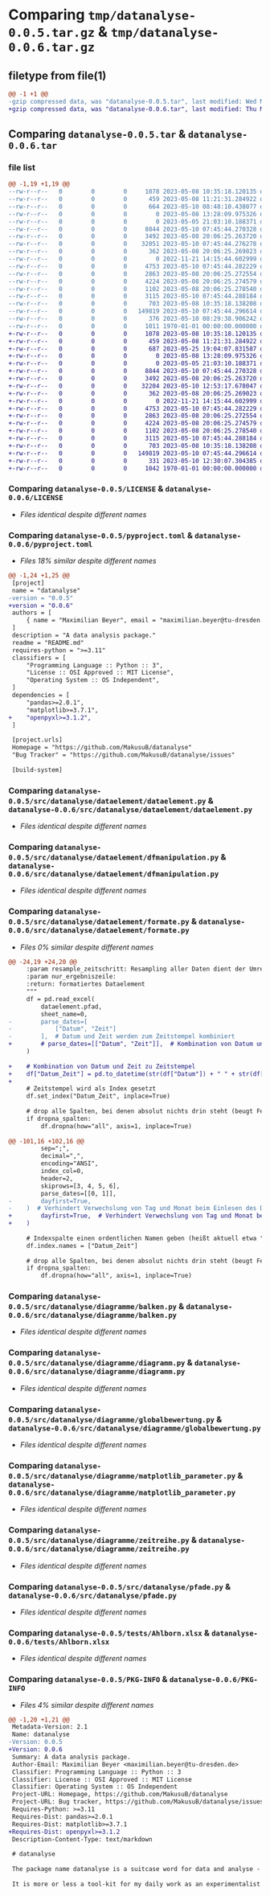 # Comparing `tmp/datanalyse-0.0.5.tar.gz` & `tmp/datanalyse-0.0.6.tar.gz`

## filetype from file(1)

```diff
@@ -1 +1 @@
-gzip compressed data, was "datanalyse-0.0.5.tar", last modified: Wed May 10 08:48:10 2023, max compression
+gzip compressed data, was "datanalyse-0.0.6.tar", last modified: Thu May 25 19:04:07 2023, max compression
```

## Comparing `datanalyse-0.0.5.tar` & `datanalyse-0.0.6.tar`

### file list

```diff
@@ -1,19 +1,19 @@
--rw-r--r--   0        0        0     1078 2023-05-08 10:35:18.120135 datanalyse-0.0.5/LICENSE
--rw-r--r--   0        0        0      459 2023-05-08 11:21:31.284922 datanalyse-0.0.5/README.md
--rw-r--r--   0        0        0      664 2023-05-10 08:48:10.438077 datanalyse-0.0.5/pyproject.toml
--rw-r--r--   0        0        0        0 2023-05-08 13:28:09.975326 datanalyse-0.0.5/src/datanalyse/__init__.py
--rw-r--r--   0        0        0        0 2023-05-05 21:03:10.188371 datanalyse-0.0.5/src/datanalyse/dataelement/__init__.py
--rw-r--r--   0        0        0     8844 2023-05-10 07:45:44.270328 datanalyse-0.0.5/src/datanalyse/dataelement/dataelement.py
--rw-r--r--   0        0        0     3492 2023-05-08 20:06:25.263720 datanalyse-0.0.5/src/datanalyse/dataelement/dfmanipulation.py
--rw-r--r--   0        0        0    32051 2023-05-10 07:45:44.276278 datanalyse-0.0.5/src/datanalyse/dataelement/formate.py
--rw-r--r--   0        0        0      362 2023-05-08 20:06:25.269023 datanalyse-0.0.5/src/datanalyse/dataelement/stoffwerte.py
--rw-r--r--   0        0        0        0 2022-11-21 14:15:44.602999 datanalyse-0.0.5/src/datanalyse/diagramme/__init__.py
--rw-r--r--   0        0        0     4753 2023-05-10 07:45:44.282229 datanalyse-0.0.5/src/datanalyse/diagramme/balken.py
--rw-r--r--   0        0        0     2863 2023-05-08 20:06:25.272554 datanalyse-0.0.5/src/datanalyse/diagramme/diagramm.py
--rw-r--r--   0        0        0     4224 2023-05-08 20:06:25.274579 datanalyse-0.0.5/src/datanalyse/diagramme/globalbewertung.py
--rw-r--r--   0        0        0     1102 2023-05-08 20:06:25.278540 datanalyse-0.0.5/src/datanalyse/diagramme/matplotlib_parameter.py
--rw-r--r--   0        0        0     3115 2023-05-10 07:45:44.288184 datanalyse-0.0.5/src/datanalyse/diagramme/zeitreihe.py
--rw-r--r--   0        0        0      703 2023-05-08 10:35:18.138208 datanalyse-0.0.5/src/datanalyse/pfade.py
--rw-r--r--   0        0        0   149819 2023-05-10 07:45:44.296614 datanalyse-0.0.5/tests/Ahlborn.xlsx
--rw-r--r--   0        0        0      376 2023-05-10 08:29:38.906242 datanalyse-0.0.5/tests/test_dataelement.py
--rw-r--r--   0        0        0     1011 1970-01-01 00:00:00.000000 datanalyse-0.0.5/PKG-INFO
+-rw-r--r--   0        0        0     1078 2023-05-08 10:35:18.120135 datanalyse-0.0.6/LICENSE
+-rw-r--r--   0        0        0      459 2023-05-08 11:21:31.284922 datanalyse-0.0.6/README.md
+-rw-r--r--   0        0        0      687 2023-05-25 19:04:07.831587 datanalyse-0.0.6/pyproject.toml
+-rw-r--r--   0        0        0        0 2023-05-08 13:28:09.975326 datanalyse-0.0.6/src/datanalyse/__init__.py
+-rw-r--r--   0        0        0        0 2023-05-05 21:03:10.188371 datanalyse-0.0.6/src/datanalyse/dataelement/__init__.py
+-rw-r--r--   0        0        0     8844 2023-05-10 07:45:44.270328 datanalyse-0.0.6/src/datanalyse/dataelement/dataelement.py
+-rw-r--r--   0        0        0     3492 2023-05-08 20:06:25.263720 datanalyse-0.0.6/src/datanalyse/dataelement/dfmanipulation.py
+-rw-r--r--   0        0        0    32204 2023-05-10 12:53:17.678047 datanalyse-0.0.6/src/datanalyse/dataelement/formate.py
+-rw-r--r--   0        0        0      362 2023-05-08 20:06:25.269023 datanalyse-0.0.6/src/datanalyse/dataelement/stoffwerte.py
+-rw-r--r--   0        0        0        0 2022-11-21 14:15:44.602999 datanalyse-0.0.6/src/datanalyse/diagramme/__init__.py
+-rw-r--r--   0        0        0     4753 2023-05-10 07:45:44.282229 datanalyse-0.0.6/src/datanalyse/diagramme/balken.py
+-rw-r--r--   0        0        0     2863 2023-05-08 20:06:25.272554 datanalyse-0.0.6/src/datanalyse/diagramme/diagramm.py
+-rw-r--r--   0        0        0     4224 2023-05-08 20:06:25.274579 datanalyse-0.0.6/src/datanalyse/diagramme/globalbewertung.py
+-rw-r--r--   0        0        0     1102 2023-05-08 20:06:25.278540 datanalyse-0.0.6/src/datanalyse/diagramme/matplotlib_parameter.py
+-rw-r--r--   0        0        0     3115 2023-05-10 07:45:44.288184 datanalyse-0.0.6/src/datanalyse/diagramme/zeitreihe.py
+-rw-r--r--   0        0        0      703 2023-05-08 10:35:18.138208 datanalyse-0.0.6/src/datanalyse/pfade.py
+-rw-r--r--   0        0        0   149819 2023-05-10 07:45:44.296614 datanalyse-0.0.6/tests/Ahlborn.xlsx
+-rw-r--r--   0        0        0      331 2023-05-10 12:30:07.304385 datanalyse-0.0.6/tests/test_dataelement.py
+-rw-r--r--   0        0        0     1042 1970-01-01 00:00:00.000000 datanalyse-0.0.6/PKG-INFO
```

### Comparing `datanalyse-0.0.5/LICENSE` & `datanalyse-0.0.6/LICENSE`

 * *Files identical despite different names*

### Comparing `datanalyse-0.0.5/pyproject.toml` & `datanalyse-0.0.6/pyproject.toml`

 * *Files 18% similar despite different names*

```diff
@@ -1,24 +1,25 @@
 [project]
 name = "datanalyse"
-version = "0.0.5"
+version = "0.0.6"
 authors = [
     { name = "Maximilian Beyer", email = "maximilian.beyer@tu-dresden.de" },
 ]
 description = "A data analysis package."
 readme = "README.md"
 requires-python = ">=3.11"
 classifiers = [
     "Programming Language :: Python :: 3",
     "License :: OSI Approved :: MIT License",
     "Operating System :: OS Independent",
 ]
 dependencies = [
     "pandas>=2.0.1",
     "matplotlib>=3.7.1",
+    "openpyxl>=3.1.2",
 ]
 
 [project.urls]
 Homepage = "https://github.com/MakusuB/datanalyse"
 "Bug Tracker" = "https://github.com/MakusuB/datanalyse/issues"
 
 [build-system]
```

### Comparing `datanalyse-0.0.5/src/datanalyse/dataelement/dataelement.py` & `datanalyse-0.0.6/src/datanalyse/dataelement/dataelement.py`

 * *Files identical despite different names*

### Comparing `datanalyse-0.0.5/src/datanalyse/dataelement/dfmanipulation.py` & `datanalyse-0.0.6/src/datanalyse/dataelement/dfmanipulation.py`

 * *Files identical despite different names*

### Comparing `datanalyse-0.0.5/src/datanalyse/dataelement/formate.py` & `datanalyse-0.0.6/src/datanalyse/dataelement/formate.py`

 * *Files 0% similar despite different names*

```diff
@@ -24,19 +24,20 @@
     :param resample_zeitschritt: Resampling aller Daten dient der Umrechnung auf eine gemeinsame Zeitschrittweite, es werden alle zur Zeitschrittweite gehörenden Werte gemittelt
     :param nur_ergebniszeile:
     :return: formatiertes Dataelement
     """
     df = pd.read_excel(
         dataelement.pfad,
         sheet_name=0,
-        parse_dates=[
-            ["Datum", "Zeit"]
-        ],  # Datum und Zeit werden zum Zeitstempel kombiniert
+        # parse_dates=[["Datum", "Zeit"]],  # Kombination von Datum und Zeit nicht mehr möglich, da kein dayfirst
     )
 
+    # Kombination von Datum und Zeit zu Zeitstempel
+    df["Datum_Zeit"] = pd.to_datetime(str(df["Datum"]) + " " + str(df["Zeit"]), dayfirst=True)
+    
     # Zeitstempel wird als Index gesetzt
     df.set_index("Datum_Zeit", inplace=True)
 
     # drop alle Spalten, bei denen absolut nichts drin steht (beugt Fehlern vor, tritt vor allem bei Sollwerten auf)
     if dropna_spalten:
         df.dropna(how="all", axis=1, inplace=True)
 
@@ -101,16 +102,16 @@
         sep=";",
         decimal=",",
         encoding="ANSI",
         index_col=0,
         header=2,
         skiprows=[3, 4, 5, 6],
         parse_dates=[[0, 1]],
-        dayfirst=True,
-    )  # Verhindert Verwechslung von Tag und Monat beim Einlesen des Datums
+        dayfirst=True,  # Verhindert Verwechslung von Tag und Monat beim Einlesen des Datums
+    )
 
     # Indexspalte einen ordentlichen Namen geben (heißt aktuell etwa "Kommentar_Unnamed: 1")
     df.index.names = ["Datum_Zeit"]
 
     # drop alle Spalten, bei denen absolut nichts drin steht (beugt Fehlern vor, tritt vor allem bei Sollwerten auf)
     if dropna_spalten:
         df.dropna(how="all", axis=1, inplace=True)
```

### Comparing `datanalyse-0.0.5/src/datanalyse/diagramme/balken.py` & `datanalyse-0.0.6/src/datanalyse/diagramme/balken.py`

 * *Files identical despite different names*

### Comparing `datanalyse-0.0.5/src/datanalyse/diagramme/diagramm.py` & `datanalyse-0.0.6/src/datanalyse/diagramme/diagramm.py`

 * *Files identical despite different names*

### Comparing `datanalyse-0.0.5/src/datanalyse/diagramme/globalbewertung.py` & `datanalyse-0.0.6/src/datanalyse/diagramme/globalbewertung.py`

 * *Files identical despite different names*

### Comparing `datanalyse-0.0.5/src/datanalyse/diagramme/matplotlib_parameter.py` & `datanalyse-0.0.6/src/datanalyse/diagramme/matplotlib_parameter.py`

 * *Files identical despite different names*

### Comparing `datanalyse-0.0.5/src/datanalyse/diagramme/zeitreihe.py` & `datanalyse-0.0.6/src/datanalyse/diagramme/zeitreihe.py`

 * *Files identical despite different names*

### Comparing `datanalyse-0.0.5/src/datanalyse/pfade.py` & `datanalyse-0.0.6/src/datanalyse/pfade.py`

 * *Files identical despite different names*

### Comparing `datanalyse-0.0.5/tests/Ahlborn.xlsx` & `datanalyse-0.0.6/tests/Ahlborn.xlsx`

 * *Files identical despite different names*

### Comparing `datanalyse-0.0.5/PKG-INFO` & `datanalyse-0.0.6/PKG-INFO`

 * *Files 4% similar despite different names*

```diff
@@ -1,20 +1,21 @@
 Metadata-Version: 2.1
 Name: datanalyse
-Version: 0.0.5
+Version: 0.0.6
 Summary: A data analysis package.
 Author-Email: Maximilian Beyer <maximilian.beyer@tu-dresden.de>
 Classifier: Programming Language :: Python :: 3
 Classifier: License :: OSI Approved :: MIT License
 Classifier: Operating System :: OS Independent
 Project-URL: Homepage, https://github.com/MakusuB/datanalyse
 Project-URL: Bug tracker, https://github.com/MakusuB/datanalyse/issues
 Requires-Python: >=3.11
 Requires-Dist: pandas>=2.0.1
 Requires-Dist: matplotlib>=3.7.1
+Requires-Dist: openpyxl>=3.1.2
 Description-Content-Type: text/markdown
 
 # datanalyse
 
 The package name datanalyse is a suitcase word for data and analyse - mainly of experimental data from the Combined Energy Lab at TU Dresden, but perhaps useful for others as well. However, due to its absolute alpha status, I cannot recommend it to anybody in the world but me.
 
 It is more or less a tool-kit for my daily work as an experimentalist and data scientist and makes use of the fantastic packages pandas, pathlib and matplotlib.
```

